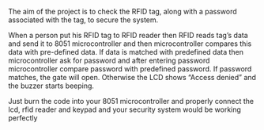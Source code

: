 The aim of the project is to check the RFID tag, along with a password associated with the tag, to secure the system. 

When a person put his RFID tag to RFID reader then RFID reads tag’s data and send it to 8051 microcontroller and then microcontroller compares this data with pre-defined data. If data is matched with predefined data then microcontroller ask for password and after entering password microcontroller compare password with predefined password. If password matches, the gate will open. Otherwise the LCD shows “Access denied” and the buzzer starts beeping.


Just burn the code into your 8051 microcontroller and properly connect the lcd, rfid reader and keypad and your security system would be working perfectly
